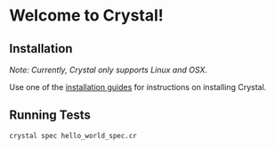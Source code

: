 # Welcome to Crystal!

## Installation

*Note: Currently, Crystal only supports Linux and OSX.*

Use one of the [installation guides](http://crystal-lang.org/docs/installation/index.html) for instructions on installing Crystal.

## Running Tests
`crystal spec hello_world_spec.cr`
